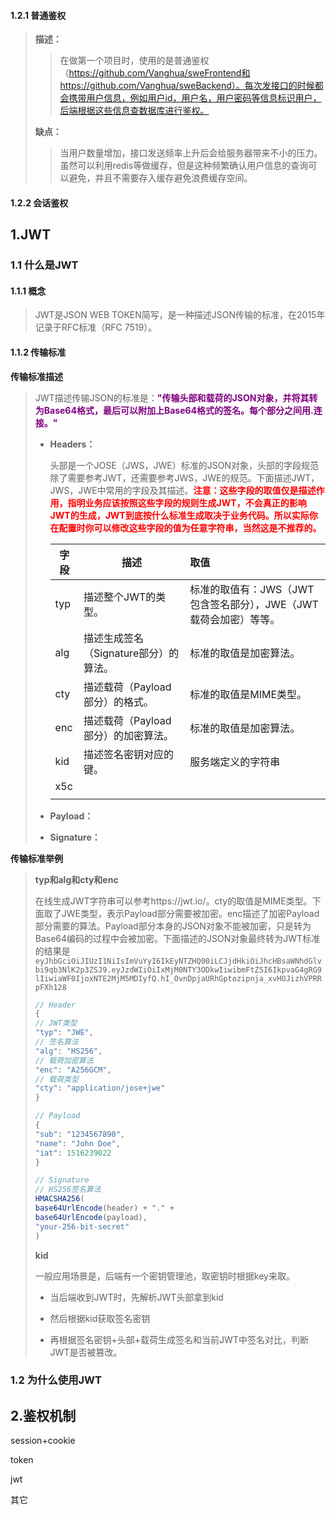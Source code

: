 #### 1.2.1 普通鉴权

> **描述：** 
>
> > 在做第一个项目时，使用的是普通鉴权（https://github.com/Vanghua/sweFrontend和https://github.com/Vanghua/sweBackend）。每次发接口的时候都会携带用户信息，例如用户id，用户名，用户密码等信息标识用户，后端根据这些信息查数据库进行鉴权。
>
> **缺点：**
>
> > 当用户数量增加，接口发送频率上升后会给服务器带来不小的压力。虽然可以利用redis等做缓存，但是这种频繁确认用户信息的查询可以避免，并且不需要存入缓存避免浪费缓存空间。

#### 1.2.2 会话鉴权

> 



## 1.JWT

### 1.1 什么是JWT

#### 1.1.1 概念

> JWT是JSON WEB TOKEN简写，是一种描述JSON传输的标准，在2015年记录于RFC标准（RFC 7519）。

#### 1.1.2 传输标准

**传输标准描述**

> JWT描述传输JSON的标准是：<b><font color=purple>"传输头部和载荷的JSON对象，并将其转为Base64格式，最后可以附加上Base64格式的签名。每个部分之间用.连接。"</font></b>
>
> * **Headers：** 
>
>   头部是一个JOSE（JWS，JWE）标准的JSON对象，头部的字段规范除了需要参考JWT，还需要参考JWS，JWE的规范。下面描述JWT，JWS，JWE中常用的字段及其描述。**<font color=red>注意：这些字段的取值仅是描述作用，指明业务应该按照这些字段的规则生成JWT，不会真正的影响JWT的生成，JWT到底按什么标准生成取决于业务代码。所以实际你在配置时你可以修改这些字段的值为任意字符串，当然这是不推荐的。</font>**
>
>   | 字段 | 描述                                  | 取值                                                         |
>   | ---- | ------------------------------------- | :----------------------------------------------------------- |
>   | typ  | 描述整个JWT的类型。                   | 标准的取值有：JWS（JWT包含签名部分），JWE（JWT载荷会加密）等等。 |
>   | alg  | 描述生成签名（Signature部分）的算法。 | 标准的取值是加密算法。                                       |
>   | cty  | 描述载荷（Payload部分）的格式。       | 标准的取值是MIME类型。                                       |
>   | enc  | 描述载荷（Payload部分）的加密算法。   | 标准的取值是加密算法。                                       |
>   | kid  | 描述签名密钥对应的键。                | 服务端定义的字符串                                           |
>   | x5c  |                                       |                                                              |
>   |      |                                       |                                                              |
>
> * **Payload：**
>
> * **Signature：**

**传输标准举例**

> **typ和alg和cty和enc**
>
> 在线生成JWT字符串可以参考https://jwt.io/。cty的取值是MIME类型。下面取了JWE类型，表示Payload部分需要被加密。enc描述了加密Payload部分需要的算法。Payload部分本身的JSON对象不能被加密，只是转为Base64编码的过程中会被加密。下面描述的JSON对象最终转为JWT标准的结果是```eyJhbGciOiJIUzI1NiIsImVuYyI6IkEyNTZHQ00iLCJjdHkiOiJhcHBsaWNhdGlvbi9qb3NlK2p3ZSJ9.eyJzdWIiOiIxMjM0NTY3ODkwIiwibmFtZSI6IkpvaG4gRG9lIiwiaWF0IjoxNTE2MjM5MDIyfQ.hI_OvnDpjaURhGptozipnja_xvHOJizhVPRRpFXh128```
>
> ```javascript
> // Header
> {
> // JWT类型
> "typ": "JWE",
> // 签名算法
> "alg": "HS256",
> // 载荷加密算法
> "enc": "A256GCM",
> // 载荷类型  
> "cty": "application/jose+jwe"
> }
> 
> // Payload
> {
> "sub": "1234567890",
> "name": "John Doe",
> "iat": 1516239022
> }
> 
> // Signature
> // HS256签名算法
> HMACSHA256(
> base64UrlEncode(header) + "." +
> base64UrlEncode(payload),
> "your-256-bit-secret"
> )
> ```
>
> **kid**
>
> 一般应用场景是，后端有一个密钥管理池，取密钥时根据key来取。
>
> * 当后端收到JWT时，先解析JWT头部拿到kid
>
> * 然后根据kid获取签名密钥
>
> * 再根据签名密钥+头部+载荷生成签名和当前JWT中签名对比，判断JWT是否被篡改。



### 1.2 为什么使用JWT

#### 

## 2.鉴权机制

session+cookie

token

jwt

其它